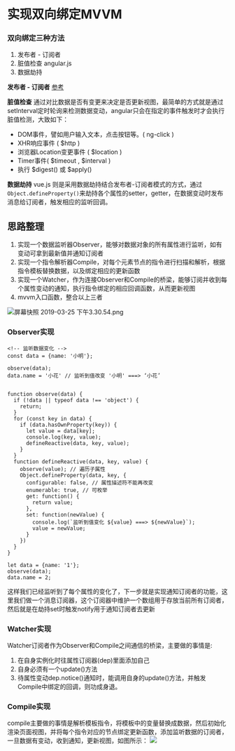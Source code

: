 # 实现双向绑定MVVM

### 双向绑定三种方法
1. 发布者 - 订阅者
2. 脏值检查 angular.js
3. 数据劫持

**发布者 - 订阅者** [参考](http://www.html-js.com/article/Study-of-twoway-data-binding-JavaScript-talk-about-JavaScript-every-day)

**脏值检查**
通过对比数据是否有变更来决定是否更新视图，最简单的方式就是通过setInterval定时轮询来检测数据变动，angular只会在指定的事件触发时才会执行脏值检测，大致如下：
- DOM事件，譬如用户输入文本，点击按钮等。( ng-click )
- XHR响应事件 ( $http )
- 浏览器Location变更事件 ( $location )
- Timer事件( $timeout , $interval )
- 执行 $digest() 或 $apply()

**数据劫持**
vue.js 则是采用数据劫持结合发布者-订阅者模式的方式，通过```Object.defineProperty()```来劫持各个属性的setter，getter，在数据变动时发布消息给订阅者，触发相应的监听回调。


## 思路整理

1. 实现一个数据监听器Observer，能够对数据对象的所有属性进行监听，如有变动可拿到最新值并通知订阅者
2. 实现一个指令解析器Compile，对每个元素节点的指令进行扫描和解析，根据指令模板替换数据，以及绑定相应的更新函数
3. 实现一个Watcher，作为连接Observer和Compile的桥梁，能够订阅并收到每个属性变动的通知，执行指令绑定的相应回调函数，从而更新视图
4. mvvm入口函数，整合以上三者

![屏幕快照 2019-03-25 下午3.30.54.png](https://github.com/DMQ/mvvm/raw/master/img/2.png)

### Observer实现

```
<!-- 监听数据变化 -->
const data = {name: '小明'};

observe(data);
data.name = '小花' // 监听到值改变 '小明' ===> ‘小花’


function observe(data) {
  if (!data || typeof data !== 'object') {
    return;
  }
  for (const key in data) {
    if (data.hasOwnProperty(key)) {
      let value = data[key];
      console.log(key, value);
      defineReactive(data, key, value);
    }
  }
  function defineReactive(data, key, value) {
    observe(value); // 遍历子属性
    Object.defineProperty(data, key, {
      configurable: false, // 属性描述符不能再改变
      enumerable: true, // 可枚举
      get: function() {
        return value;
      },
      set: function(newValue) {
        console.log(`监听到值变化 ${value} ===> ${newValue}`);
        value = newValue;
      }
    })
  }
}

let data = {name: '1'};
observe(data);
data.name = 2;
```
这样我们已经监听到了每个属性的变化了，下一步就是实现通知订阅者的功能，这里我们做一个消息订阅器，这个订阅器中维护一个数组用于存放当前所有订阅者，然后就是在劫持set时触发notify用于通知订阅者去更新

### Watcher实现

Watcher订阅者作为Observer和Compile之间通信的桥梁，主要做的事情是: 
1. 在自身实例化时往属性订阅器(dep)里面添加自己 
2. 自身必须有一个update()方法 
3. 待属性变动dep.notice()通知时，能调用自身的update()方法，并触发Compile中绑定的回调，则功成身退。

### Compile实现

compile主要做的事情是解析模板指令，将模板中的变量替换成数据，然后初始化渲染页面视图，并将每个指令对应的节点绑定更新函数，添加监听数据的订阅者，一旦数据有变动，收到通知，更新视图，如图所示：
![](https://github.com/DMQ/mvvm/raw/master/img/3.png)

